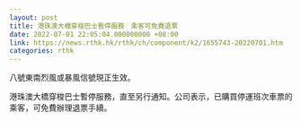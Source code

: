 ```yaml
---
layout: post
title: 港珠澳大橋穿梭巴士暫停服務　乘客可免費退票
date: 2022-07-01 22:05:04.000000000 +08:00
link: https://news.rthk.hk/rthk/ch/component/k2/1655743-20220701.htm
categories: rthk
---
```


八號東南烈風或暴風信號現正生效。

港珠澳大橋穿梭巴士暫停服務，直至另行通知。公司表示，已購買停運班次車票的乘客，可免費辦理退票手續。
